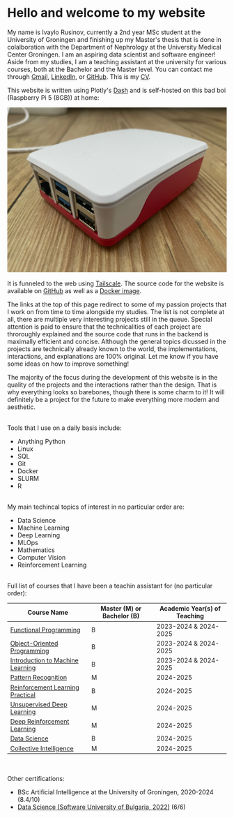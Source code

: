 # Hello and welcome to my website

My name is Ivaylo Rusinov, currently a 2nd year MSc student at the University of Groningen and finishing up my Master's thesis that is done in colalboration with the Department of Nephrology at the University Medical Center Groningen. I am an aspiring data scientist and software engineer! Aside from my studies, I am a teaching assistant at the university for various courses, both at the Bachelor and the Master level. You can contact me through [Gmail](mailto:ivaylo.russinov@gmail.com), [LinkedIn](https://www.linkedin.com/in/ivaylo-rusinov-7002b2230/), or [GitHub](https://github.com/i4ata). This is my [CV](../../assets/home/cv.pdf).

This website is written using Plotly's [Dash](https://dash.plotly.com/) and is self-hosted on this bad boi (Raspberry Pi 5 (8GB)) at home:

![rpi](../../assets/home/rpi.jpeg)

It is funneled to the web using [Tailscale](https://tailscale.com/). The source code for the website is available on [GitHub](https://github.com/i4ata/test) as well as a [Docker image](https://hub.docker.com/r/i4ata/my_website).

The links at the top of this page redirect to some of my passion projects that I work on from time to time alongside my studies. The list is not complete at all, there are multiple very interesting projects still in the queue. Special attention is paid to ensure that the technicalities of each project are throroughly explained and the source code that runs in the backend is maximally efficient and concise. Although the general topics dicussed in the projects are technically already known to the world, the implementations, interactions, and explanations are 100% original. Let me know if you have some ideas on how to improve something!

The majority of the focus during the development of this website is in the quality of the projects and the interactions rather than the design. That is why everything looks so barebones, though there is some charm to it! It will definitely be a project for the future to make everything more modern and aesthetic.

<br>Tools that I use on a daily basis include:

- Anything Python
- Linux
- SQL
- Git
- Docker
- SLURM
- R

<br>My main techincal topics of interest in no particular order are:

- Data Science
- Machine Learning
- Deep Learning
- MLOps
- Mathematics
- Computer Vision
- Reinforcement Learning

<br>Full list of courses that I have been a teachin assistant for (no particular order):

| Course Name | Master (M) or Bachelor (B) | Academic Year(s) of Teaching |
|-------------|----------------------------|------------------------------|
| [Functional Programming](https://ocasys.rug.nl/current/catalog/course/WBCS002-05) | B | 2023-2024 & 2024-2025 |
| [Object-Oriented Programming](https://ocasys.rug.nl/current/catalog/course/WBAI045-05) | B | 2023-2024 & 2024-2025 |
| [Introduction to Machine Learning](https://ocasys.rug.nl/current/catalog/course/WBAI056-05) | B | 2023-2024 & 2024-2025 |
| [Pattern Recognition](https://ocasys.rug.nl/current/catalog/course/WMAI021-05) | M | 2024-2025 |
| [Reinforcement Learning Practical](https://ocasys.rug.nl/current/catalog/course/WBAI015-05) | B | 2024-2025 |
| [Unsupervised Deep Learning](https://ocasys.rug.nl/current/catalog/course/WMAI038-05) | M | 2024-2025 |
| [Deep Reinforcement Learning](https://ocasys.rug.nl/current/catalog/course/WMAI024-05) | M | 2024-2025 |
| [Data Science](https://ocasys.rug.nl/current/catalog/course/WBAI064-05) | B | 2024-2025 |
| [Collective Intelligence](https://ocasys.rug.nl/current/catalog/course/WMAI023-05) | M | 2024-2025 |

<br><br>Other certifications:

- BSc Artificial Intelligence at the University of Groningen, 2020-2024 (8.4/10)
- [Data Science (Software University of Bulgaria, 2022)](../../assets/home/Data%20Science%20-%20June%202022%20-%20Certificate.pdf) (6/6)
